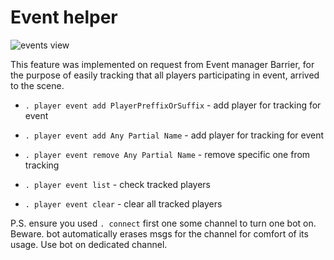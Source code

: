 # Event helper

![events view](/fl-darkbot/index_assets/events_table.png)

This feature was implemented on request from Event manager Barrier, for the purpose of easily tracking
that all players participating in event, arrived to the scene.

- `. player event add PlayerPreffixOrSuffix` - add player for tracking for event
- `. player event add Any Partial Name` - add player for tracking for event

- `. player event remove Any Partial Name` - remove specific one from tracking

- `. player event list` -  check tracked players
- `. player event clear` - clear all tracked players

P.S. ensure you used `. connect` first one some channel to turn one bot on.
Beware. bot automatically erases msgs for the channel for comfort of its usage.
Use bot on dedicated channel.
